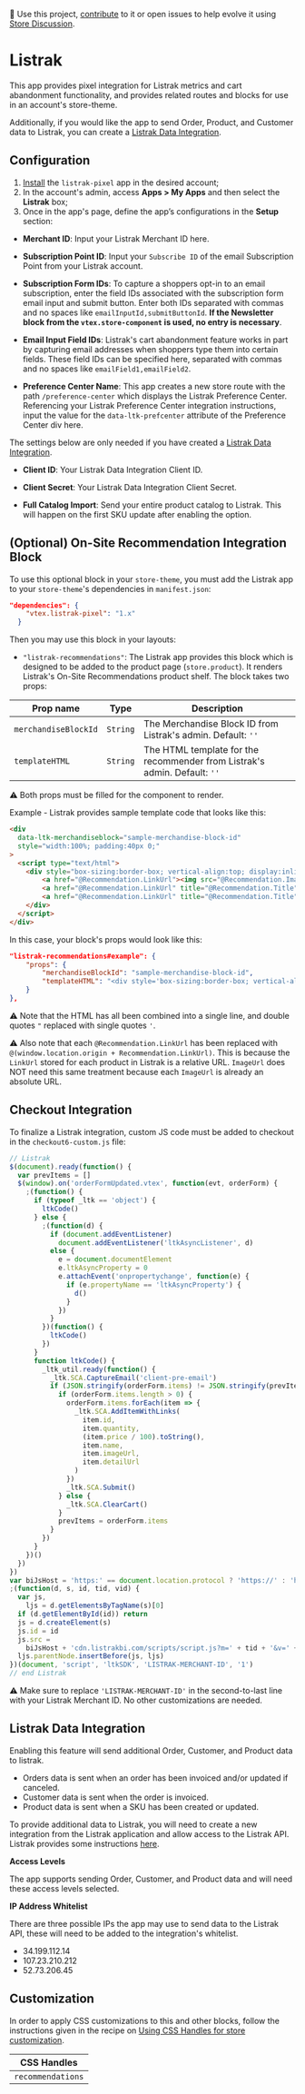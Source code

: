 📢 Use this project, [contribute](https://github.com/vtex-apps/listrak-pixel) to it or open issues to help evolve it using [Store Discussion](https://github.com/vtex-apps/store-discussion).

# Listrak

This app provides pixel integration for Listrak metrics and cart abandonment functionality, and provides related routes and blocks for use in an account's store-theme.

Additionally, if you would like the app to send Order, Product, and Customer data to Listrak, you can create a [Listrak Data Integration](#Listrak-Data-Integration).

## Configuration

1. [Install](https://vtex.io/docs/recipes/store/installing-an-app) the `listrak-pixel` app in the desired account;
2. In the account's admin, access **Apps > My Apps** and then select the **Listrak** box;
3. Once in the app's page, define the app’s configurations in the **Setup** section:

- **Merchant ID**: Input your Listrak Merchant ID here.

- **Subscription Point ID**: Input your `Subscribe ID` of the email Subscription Point from your Listrak account.

- **Subscription Form IDs**: To capture a shoppers opt-in to an email subscription, enter the field IDs associated with the subscription form email input and submit button. Enter both IDs separated with commas and no spaces like `emailInputId,submitButtonId`. **If the Newsletter block from the `vtex.store-component` is used, no entry is necessary**.

- **Email Input Field IDs**: Listrak's cart abandonment feature works in part by capturing email addresses when shoppers type them into certain fields. These field IDs can be specified here, separated with commas and no spaces like `emailField1,emailField2`.

- **Preference Center Name**: This app creates a new store route with the path `/preference-center` which displays the Listrak Preference Center. Referencing your Listrak Preference Center integration instructions, input the value for the `data-ltk-prefcenter` attribute of the Preference Center div here.

The settings below are only needed if you have created a [Listrak Data Integration](#Listrak-Data-Integration).

- **Client ID**: Your Listrak Data Integration Client ID.

- **Client Secret**: Your Listrak Data Integration Client Secret.

- **Full Catalog Import**: Send your entire product catalog to Listrak. This will happen on the first SKU update after enabling the option.

## (Optional) On-Site Recommendation Integration Block

To use this optional block in your `store-theme`, you must add the Listrak app to your `store-theme`'s dependencies in `manifest.json`:

```json
"dependencies": {
    "vtex.listrak-pixel": "1.x"
  }
```

Then you may use this block in your layouts:

- `"listrak-recommendations"`: The Listrak app provides this block which is designed to be added to the product page (`store.product`). It renders Listrak's On-Site Recommendations product shelf. The block takes two props:

| Prop name            | Type     | Description                                                               |
|----------------------|----------|---------------------------------------------------------------------------|
| `merchandiseBlockId` | `String` | The Merchandise Block ID from Listrak's admin. Default: `''`              |
| `templateHTML`       | `String` | The HTML template for the recommender from Listrak's admin. Default: `''` |

:warning: Both props must be filled for the component to render.

Example - Listrak provides sample template code that looks like this:

```html
<div
  data-ltk-merchandiseblock="sample-merchandise-block-id"
  style="width:100%; padding:40px 0;"
>
  <script type="text/html">
    <div style="box-sizing:border-box; vertical-align:top; display:inline-block; width:25%; padding:20px;">
        <a href="@Recommendation.LinkUrl"><img src="@Recommendation.ImageUrl" title="@Recommendation.Title" style="display:block; width:auto; height: 100%; max-height:200px; margin:auto;"/></a>
        <a href="@Recommendation.LinkUrl" title="@Recommendation.Title" style="display:block; width:100%; font-family:Segoe UI,Roboto,Helvetica Neue,sans-serif; font-size: 15px; font-weight: 500; color:#333;text-decoration:none; text-align:center; padding-top:8px;">@Recommendation.Title</a>
        <a href="@Recommendation.LinkUrl" title="@Recommendation.Title" style="display:block; width:100%; font-family:Segoe UI,Roboto,Helvetica Neue,sans-serif; font-size: 13px; font-weight: 700; color:#d43e3e; text-decoration:none; text-align:center; padding-top:8px;">$@Recommendation.Price</a>
    </div>
  </script>
</div>
```

In this case, your block's props would look like this:

```json
"listrak-recommendations#example": {
    "props": {
        "merchandiseBlockId": "sample-merchandise-block-id",
        "templateHTML": "<div style='box-sizing:border-box; vertical-align:top; display:inline-block; width:25%; padding:20px;'><a href='@(window.location.origin + Recommendation.LinkUrl)'><img src='@Recommendation.ImageUrl' title='@Recommendation.Title' style='display:block; width:auto; height: 100%; max-height:200px; margin:auto;'/></a><a href='@(window.location.origin + Recommendation.LinkUrl)' title='@Recommendation.Title' style='display:block; width:100%; font-family:Segoe UI,Roboto,Helvetica Neue,sans-serif; font-size: 15px; font-weight: 500; color:#333;text-decoration:none; text-align:center; padding-top:8px;'>@Recommendation.Title</a><a href='@(window.location.origin + Recommendation.LinkUrl)' title='@Recommendation.Title' style='display:block; width:100%; font-family:Segoe UI,Roboto,Helvetica Neue,sans-serif; font-size: 13px; font-weight: 700; color:#d43e3e; text-decoration:none; text-align:center; padding-top:8px;'>$@Recommendation.Price</a></div>"
    }
},
```

:warning: Note that the HTML has all been combined into a single line, and double quotes `"` replaced with single quotes `'`.

:warning: Also note that each `@Recommendation.LinkUrl` has been replaced with `@(window.location.origin + Recommendation.LinkUrl)`. This is because the `LinkUrl` stored for each product in Listrak is a relative URL. `ImageUrl` does NOT need this same treatment because each `ImageUrl` is already an absolute URL.

## Checkout Integration

To finalize a Listrak integration, custom JS code must be added to checkout in the `checkout6-custom.js` file:

```js
// Listrak
$(document).ready(function() {
  var prevItems = []
  $(window).on('orderFormUpdated.vtex', function(evt, orderForm) {
    ;(function() {
      if (typeof _ltk == 'object') {
        ltkCode()
      } else {
        ;(function(d) {
          if (document.addEventListener)
            document.addEventListener('ltkAsyncListener', d)
          else {
            e = document.documentElement
            e.ltkAsyncProperty = 0
            e.attachEvent('onpropertychange', function(e) {
              if (e.propertyName == 'ltkAsyncProperty') {
                d()
              }
            })
          }
        })(function() {
          ltkCode()
        })
      }
      function ltkCode() {
        _ltk_util.ready(function() {
          _ltk.SCA.CaptureEmail('client-pre-email')
          if (JSON.stringify(orderForm.items) != JSON.stringify(prevItems)) {
            if (orderForm.items.length > 0) {
              orderForm.items.forEach(item => {
                _ltk.SCA.AddItemWithLinks(
                  item.id,
                  item.quantity,
                  (item.price / 100).toString(),
                  item.name,
                  item.imageUrl,
                  item.detailUrl
                )
              })
              _ltk.SCA.Submit()
            } else {
              _ltk.SCA.ClearCart()
            }
            prevItems = orderForm.items
          }
        })
      }
    })()
  })
})
var biJsHost = 'https:' == document.location.protocol ? 'https://' : 'http://'
;(function(d, s, id, tid, vid) {
  var js,
    ljs = d.getElementsByTagName(s)[0]
  if (d.getElementById(id)) return
  js = d.createElement(s)
  js.id = id
  js.src =
    biJsHost + 'cdn.listrakbi.com/scripts/script.js?m=' + tid + '&v=' + vid
  ljs.parentNode.insertBefore(js, ljs)
})(document, 'script', 'ltkSDK', 'LISTRAK-MERCHANT-ID', '1')
// end Listrak
```

:warning: Make sure to replace `'LISTRAK-MERCHANT-ID'` in the second-to-last line with your Listrak Merchant ID. No other customizations are needed.

## Listrak Data Integration

Enabling this feature will send additional Order, Customer, and Product data to listrak.

- Orders data is sent when an order has been invoiced and/or updated if canceled.
- Customer data is sent when the order is invoiced.
- Product data is sent when a SKU has been created or updated.

To provide additional data to Listrak, you will need to create a new integration from the Listrak application and allow access to the Listrak API. Listrak provides some instructions [here](https://api.listrak.com/data#section/INTEGRATION-SETUP).

**Access Levels**

The app supports sending Order, Customer, and Product data and will need these access levels selected.

**IP Address Whitelist**

There are three possible IPs the app may use to send data to the Listrak API, these will need to be added to the integration's whitelist.

- 34.199.112.14
- 107.23.210.212
- 52.73.206.45

## Customization

In order to apply CSS customizations to this and other blocks, follow the instructions given in the recipe on [Using CSS Handles for store customization](https://vtex.io/docs/recipes/style/using-css-handles-for-store-customization).

| CSS Handles       |
|-------------------|
| `recommendations` |

